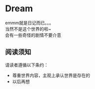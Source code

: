 # Dream

emmm就是日记而已。。。  
当然不是这个世界的啦~  
会有一些奇怪的剧情不要介意  

## 阅读须知

请读者遵循以下条约：

* 尊重世界内容，主观上承认世界是存在的  
* 以后再想
